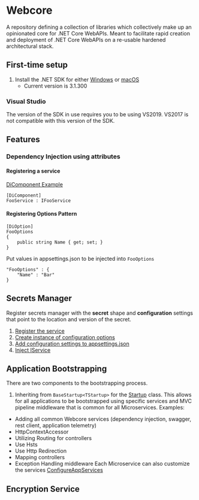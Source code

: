 # Webcore

A repository defining a collection of libraries which collectively make up an opinionated core for .NET Core WebAPIs. Meant to facilitate rapid creation and deployment
of .NET Core WebAPIs on a re-usable hardened architectural stack.

## First-time setup

1. Install the .NET SDK for either [Windows](https://dotnet.microsoft.com/download/dotnet-core/thank-you/sdk-3.1.300-windows-x64-installer) or [macOS](https://dotnet.microsoft.com/download/thank-you/dotnet-sdk-3.1.300-macos-x64-installer)
    - Current version is 3.1.300

### Visual Studio

The version of the SDK in use requires you to be using VS2019. VS2017 is not compatible with this version of the SDK.

## Features
### Dependency Injection using attributes
#### Registering a service
[DiComponent Example](example/WebApi/DependencyInjection/TransientComponent.cs)
```
[DiComponent]
FooService : IFooService
```

#### Registering Options Pattern 
```
[DiOption]
FooOptions
{
    public string Name { get; set; }
}
```
Put values in appsettings.json to be injected into `FooOptions`
```
"FooOptions" : {
    "Name" : "Bar"
}
```

## Secrets Manager
Register secrets manager with the **secret** shape and **configuration** settings that point to the location and version of the secret.
1. [Register the service](example/WebApi/Startup.cs#L29)
1. [Create instance of configuration options](example/WebApi/Secrets/FooSecretsOptions.cs)
1. [Add configuration settings to appsettings.json](example/WebApi/appsettings.json#L16)
1. [Inject IService<TSecret>](example/WebApi/Secrets/UseSecretService.cs)

## Application Bootstrapping
There are two components to the bootstrapping process. 
1. Inheriting from `BaseStartup<TStartup>` for the [Startup](example/WebApi/Startup.cs#L20) class.
This allows for all applications to be bootstrapped using specific services and MVC pipeline middleware that is common for all Microservices.
Examples:
- Adding all common Webcore services (dependency injection, swagger, rest client, application telemetry)
- HttpContextAccessor
- Utilizing Routing for controllers
- Use Hsts
- Use Http Redirection
- Mapping controllers
- Exception Handling middleware
Each Microservice can also customize the services [ConfigureAppServices](example/WebApi/Startup.cs#L26)

## Encryption Service
